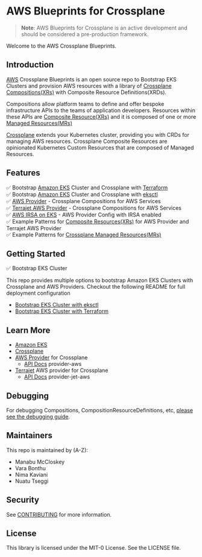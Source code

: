# AWS Blueprints for Crossplane
> **Note**: AWS Blueprints for Crossplane is an active development and should be considered a pre-production framework. 

Welcome to the AWS Crossplane Blueprints.

## Introduction
[AWS](https://aws.amazon.com/) Crossplane Blueprints is an open source repo to Bootstrap EKS Clusters
and provision AWS resources with a library of [Crossplane Compositions(XRs)](https://crossplane.io/docs/v1.6/concepts/composition.html) with Composite Resource Definitions(XRDs).

Compositions allow platform teams to define and offer bespoke infrastructure APIs to the teams of application developers.
Resources within these APIs are [Composite Resource(XRs)](https://crossplane.io/docs/v1.6/concepts/composition.html) and it is composed of one or more [Managed Resources(MRs)](https://crossplane.io/docs/v1.6/concepts/managed-resources.html)

[Crossplane](https://crossplane.io/) extends your Kubernetes cluster, providing you with CRDs for managing AWS resources.
Crossplane Composite Resources are opinionated Kubernetes Custom Resources that are composed of Managed Resources. 


## Features

✅   Bootstrap [Amazon EKS](https://aws.amazon.com/eks/) Cluster and Crossplane with [Terraform](https://www.terraform.io/) \
✅   Bootstrap [Amazon EKS](https://aws.amazon.com/eks/) Cluster and Crossplane with [eksctl](https://eksctl.io/) \
✅   [AWS Provider](https://github.com/crossplane/provider-aws) - Crossplane Compositions for AWS Services \
✅   [Terrajet AWS Provider](https://github.com/crossplane-contrib/provider-jet-aws) - Crossplane Compositions for AWS Services \
✅   [AWS IRSA on EKS](https://github.com/crossplane/provider-aws) - AWS Provider Config with IRSA enabled  \
✅   Example Patterns for [Composite Resources(XRs)](https://crossplane.io/docs/v1.6/concepts/composition.html) for AWS Provider and Terrajet AWS Provider\
✅   Example Patterns for [Crossplane Managed Resources(MRs)](https://crossplane.io/docs/v1.6/concepts/managed-resources.html)

## Getting Started

✅   Bootstrap EKS Cluster

This repo provides multiple options to bootstrap Amazon EKS Clusters with Crossplane and AWS Providers. 
Checkout the following README for full deployment configuration 

- [Bootstrap EKS Cluster with eksctl](bootstrap/eksctl/README.md)
- [Bootstrap EKS Cluster with Terraform](bootstrap/terraform/README.md)

## Learn More

- [Amazon EKS](https://aws.amazon.com/eks/)
- [Crossplane](https://crossplane.io/)
- [AWS Provider](https://github.com/crossplane/provider-aws) for Crossplane
  - [API Docs](https://doc.crds.dev/github.com/crossplane/provider-aws) provider-aws
- [Terrajet](https://github.com/crossplane-contrib/provider-jet-aws/releases) AWS provider for Crossplane
  - [API Docs](https://doc.crds.dev/github.com/crossplane-contrib/provider-jet-aws) provider-jet-aws

## Debugging 
For debugging Compositions, CompositionResourceDefinitions, etc, [please see the debugging guide](doc/debugging.md). 

## Maintainers
This repo is maintained by (A-Z):

 - Manabu McCloskey 
 - Vara Bonthu
 - Nima Kaviani
 - Nuatu Tseggi

## Security

See [CONTRIBUTING](CONTRIBUTING.md#security-issue-notifications) for more information.

## License

This library is licensed under the MIT-0 License. See the LICENSE file.
